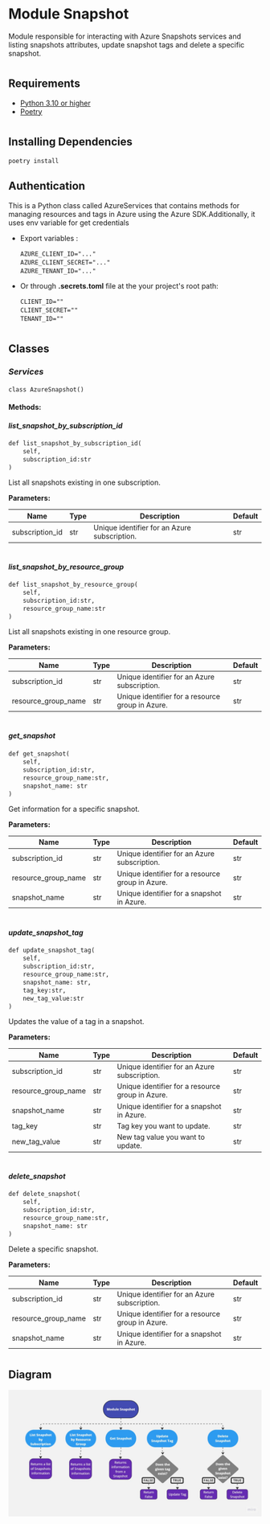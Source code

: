 # Module Snapshot 
Module responsible for interacting with Azure Snapshots services and listing snapshots attributes, update snapshot tags and delete a specific snapshot.
#

## **Requirements**
- [Python 3.10 or higher](https://www.python.org/downloads/)
- [Poetry](https://python-poetry.org/docs/)
#

## **Installing Dependencies**
```cmd
poetry install
```

## **Authentication**
This is a Python class called AzureServices that contains methods for managing resources and tags in Azure using the Azure SDK.Additionally,
it uses env variable for get credentials 

- Export variables :
    ```txt
    AZURE_CLIENT_ID="..."
    AZURE_CLIENT_SECRET="..."
    AZURE_TENANT_ID="..."
- Or through **.secrets.toml** file at the your project's root path:
    ```txt
    CLIENT_ID=""
    CLIENT_SECRET=""
    TENANT_ID=""
#

## **Classes**

### *Services*

```python3
class AzureSnapshot()
```

#### Methods:

#### *list_snapshot_by_subscription_id*
```python3
def list_snapshot_by_subscription_id(
    self, 
    subscription_id:str
)
```
List all snapshots existing in one subscription.

**Parameters:**

| Name | Type | Description | Default |
|---|---|---|---|
| subscription_id | str | Unique identifier for an Azure subscription.  | str |
#

#### *list_snapshot_by_resource_group*
```python3
def list_snapshot_by_resource_group(
    self, 
    subscription_id:str,
    resource_group_name:str
)
```
List all snapshots existing in one resource group.

**Parameters:**

| Name | Type | Description | Default |
|---|---|---|---|
| subscription_id | str | Unique identifier for an Azure subscription.  | str |
| resource_group_name | str | Unique identifier for a resource group in Azure.  | str |
#
#### *get_snapshot*
```python3
def get_snapshot(
    self, 
    subscription_id:str,
    resource_group_name:str,
    snapshot_name: str
)
```
Get information for a specific snapshot.

**Parameters:**

| Name | Type | Description | Default |
|---|---|---|---|
| subscription_id | str | Unique identifier for an Azure subscription.  | str |
| resource_group_name | str | Unique identifier for a resource group in Azure.  | str |
| snapshot_name | str | Unique identifier for a snapshot in Azure.  | str |
#
#### *update_snapshot_tag*
```python3
def update_snapshot_tag(
    self, 
    subscription_id:str,
    resource_group_name:str,
    snapshot_name: str,
    tag_key:str, 
    new_tag_value:str
)
```
Updates the value of a tag in a snapshot.

**Parameters:**

| Name | Type | Description | Default |
|---|---|---|---|
| subscription_id | str | Unique identifier for an Azure subscription.  | str |
| resource_group_name | str | Unique identifier for a resource group in Azure.  | str |
| snapshot_name | str | Unique identifier for a snapshot in Azure.  | str |
| tag_key | str | Tag key you want to update.  | str |
| new_tag_value | str | New tag value you want to update.  | str |
#
#### *delete_snapshot*
```python3
def delete_snapshot(
    self, 
    subscription_id:str,
    resource_group_name:str,
    snapshot_name: str
)
```
Delete a specific snapshot.

**Parameters:**

| Name | Type | Description | Default |
|---|---|---|---|
| subscription_id | str | Unique identifier for an Azure subscription.  | str |
| resource_group_name | str | Unique identifier for a resource group in Azure.  | str |
| snapshot_name | str | Unique identifier for a snapshot in Azure.  | str |
#

## **Diagram**
<center>

![module-snapshot.jpg](module-snapshot.jpg)

</center>
